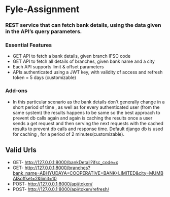 # Fyle-Assignment

### REST service that can fetch bank details, using the data given in the API’s query parameters.

### Essential Features
- GET API to fetch a bank details, given branch IFSC code
- GET API to fetch all details of branches, given bank name and a city 
- Each API supports limit & offset parameters
- APIs authenticated using a JWT key, with validity of access and refresh token = 5 days (customizable)

### Add-ons
- In this particular scenario as the bank details don't generally change in a short period of time , as well as for every authenticated       user (from the same system) the results happens to be same so the best approach to prevent db calls again and again is caching the         results once a user sends a get request and then serving the next requests with the cached results to prevent db calls and response         time. Default django db is used for caching , for a period of 2 minutes(customizable).

## Valid Urls
- GET- http://127.0.0.1:8000/bankDetail?ifsc_code=x
- GET- http://127.0.0.1:8000/branches?bank_name=ABHYUDAYA+COOPERATIVE+BANK+LIMITED&city=MUMBAI&offset=2&limit=10
- POST- http://127.0.0.1:8000/api/token/ 
- POST- http://127.0.0.1:8000/api/token/refresh/
